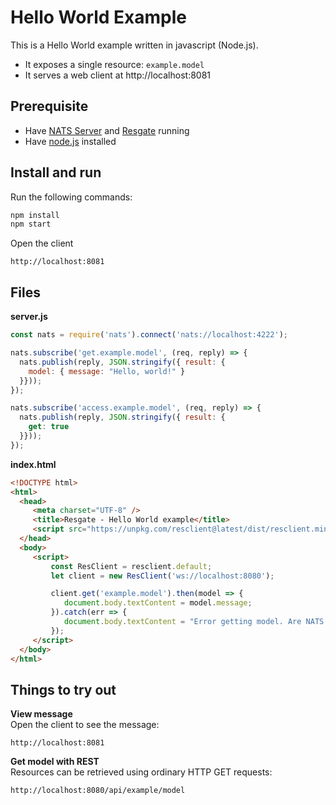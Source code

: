 # Hello World Example

This is a Hello World example written in javascript (Node.js).
* It exposes a single resource: `example.model`
* It serves a web client at http://localhost:8081

## Prerequisite

* Have [NATS Server](https://nats.io/download/nats-io/gnatsd/) and [Resgate](https://github.com/resgateio/resgate) running
* Have [node.js](https://nodejs.org/en/download/) installed

## Install and run

Run the following commands:
```bash
npm install
npm start
```
Open the client
```
http://localhost:8081
```

## Files

**server.js**
```javascript
const nats = require('nats').connect('nats://localhost:4222');

nats.subscribe('get.example.model', (req, reply) => {
  nats.publish(reply, JSON.stringify({ result: {
    model: { message: "Hello, world!" }
  }}));
});

nats.subscribe('access.example.model', (req, reply) => {
  nats.publish(reply, JSON.stringify({ result: {
    get: true
  }}));
});
```

**index.html**
```html
<!DOCTYPE html>
<html>
  <head>
     <meta charset="UTF-8" />
     <title>Resgate - Hello World example</title>
     <script src="https://unpkg.com/resclient@latest/dist/resclient.min.js"></script>
  </head>
  <body>
     <script>
         const ResClient = resclient.default;
         let client = new ResClient('ws://localhost:8080');

         client.get('example.model').then(model => {
            document.body.textContent = model.message;
         }).catch(err => {
            document.body.textContent = "Error getting model. Are NATS Server and Resgate running?";
         });
     </script>
  </body>
</html>
```


## Things to try out

**View message**  
Open the client to see the message:
```text
http://localhost:8081
```

**Get model with REST**  
Resources can be retrieved using ordinary HTTP GET requests:
```text
http://localhost:8080/api/example/model
```
